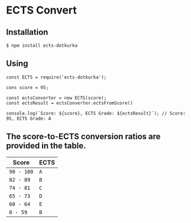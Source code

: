 # ECTS Convert

## Installation

`$ npm install ects-dotkurka`

## Using

```
const ECTS = require('ects-dotkurka');

cons score = 95;

const ectsConverter = new ECTS(score);
const ectsResult = ectsConverter.ectsFromScore()

console.log(`Score: ${score}, ECTS Grade: ${ectsResult}`); // Score: 95, ECTS Grade: A
```

## The score-to-ECTS conversion ratios are provided in the table.

| Score      | ECTS |
| ---------- | ---- |
| `90 - 100` | `A`  |
| `82 - 89`  | `B`  |
| `74 - 81`  | `C`  |
| `65 - 73`  | `D`  |
| `60 - 64`  | `E`  |
| `0 - 59`   | `B`  |
